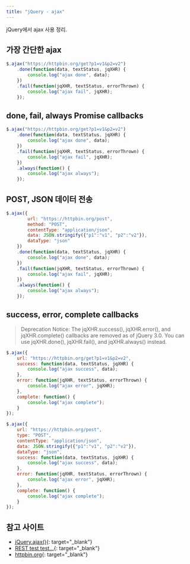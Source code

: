 ```yaml
---
title: "jQuery - ajax"
---
```


jQuery에서 ajax 사용 정리.


## 가장 간단한 ajax
```js
$.ajax("https://httpbin.org/get?p1=v1&p2=v2")
    .done(function(data, textStatus, jqXHR) {
        console.log("ajax done", data);
    })
    .fail(function(jqXHR, textStatus, errorThrown) {
        console.log("ajax fail", jqXHR);
    });
```


## done, fail, always Promise callbacks
```js
$.ajax("https://httpbin.org/get?p1=v1&p2=v2")
    .done(function(data, textStatus, jqXHR) {
        console.log("ajax done", data);
    })
    .fail(function(jqXHR, textStatus, errorThrown) {
        console.log("ajax fail", jqXHR);
    })
    .always(function() {
        console.log("ajax always");
    });
```


## POST, JSON 데이터 전송
```js
$.ajax({
        url: "https://httpbin.org/post",
        method: "POST",
        contentType: "application/json",
        data: JSON.stringify({"p1":"v1", "p2":"v2"}),
        dataType: "json"
    })
    .done(function(data, textStatus, jqXHR) {
        console.log("ajax done", data);
    })
    .fail(function(jqXHR, textStatus, errorThrown) {
        console.log("ajax fail", jqXHR);
    })
    .always(function() {
        console.log("ajax always");
    });
```


## success, error, complete callbacks
> Deprecation Notice: The jqXHR.success(), jqXHR.error(), and jqXHR.complete() callbacks are removed as of jQuery 3.0. You can use jqXHR.done(), jqXHR.fail(), and jqXHR.always() instead.

```js
$.ajax({
    url: "https://httpbin.org/get?p1=v1&p2=v2",
    success: function(data, textStatus, jqXHR) {
        console.log("ajax success", data);
    },
    error: function(jqXHR, textStatus, errorThrown) {
        console.log("ajax error", jqXHR);
    },
    complete: function() {
        console.log("ajax complete");
    }
});

$.ajax({
    url: "https://httpbin.org/post",
    type: "POST",
    contentType: "application/json",
    data: JSON.stringify({"p1":"v1", "p2":"v2"}),
    dataType: "json",
    success: function(data, textStatus, jqXHR) {
        console.log("ajax success", data);
    },
    error: function(jqXHR, textStatus, errorThrown) {
        console.log("ajax error", jqXHR);
    },
    complete: function() {
        console.log("ajax complete");
    }
});
```


<script>
</script>


## 참고 사이트
- [jQuery.ajax()](https://api.jquery.com/jquery.ajax/){: target="_blank"}
- [REST test test...](https://resttesttest.com/){: target="_blank"}
- [httpbin.org](https://httpbin.org/){: target="_blank"}
